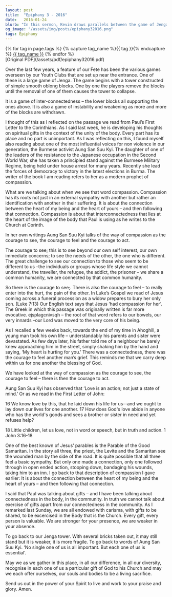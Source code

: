 ```yaml
---
layout: post
title:  "Epiphany 3 - 2016"
date:   2016-01-24
blurb: "In this sermon, Kevin draws parallels between the game of Jenga and the interconnectedness of the Church community. He discusses the importance of compassion, courage, and action, using the example of Aung San Suu Kyi and the Parable of the Good Samaritan. Kevin emphasizes that every person and their gifts are valuable to the Church, and that the community is stronger with everyone's presence."
og_image: "/assets/img/posts/epiphany32016.png"
tags: Epiphany
---    
```

<div class="tag-pills">
  {% for tag in page.tags %}
    {% capture tag_name %}{{ tag }}{% endcapture %}
    <a href="{{ site.baseurl }}/tag/{{ tag_name | slugify }}" class="tag-pill">{{ tag_name }}</a>
  {% endfor %}
</div>
[Original PDF](/assets/pdf/epiphany32016.pdf)

Over the last few years, a feature of our Fete has been the various games overseen by our Youth Clubs that are set up near the entrance. One of these is a large game of Jenga. The game begins with a tower constructed of simple smooth oblong blocks. One by one the players remove the blocks until the removal of one of them causes the tower to collapse.

It is a game of inter-connectedness – the lower blocks all supporting the ones above. It is also a game of instability and weakening as more and more of the blocks are withdrawn.

I thought of this as I reflected on the passage we read from Paul’s First Letter to the Corinthians. As I said last week, he is developing his thoughts on spiritual gifts in the context of the unity of the body. Every part has its place and no part is unimportant. As I was reflecting on this, I found myself also reading about one of the most influential voices for non violence in our generation, the Burmese activist Aung San Suu Kyi. The daughter of one of the leaders of the resistance to the Japanese occupation in the Second World War, she has taken a principled stand against the Burmese Military Regime, being held under house arrest for many years. Recently she lead the forces of democracy to victory in the latest elections in Burma. The writer of the book I am reading refers to her as a modern prophet of compassion.

What are we talking about when we see that word compassion. Compassion has its roots not just in an external sympathy with another but rather an identification with another in their suffering. It is about the connection between the heart of my being and the heart of yours – and then following that connection. Compassion is about that interconnectedness that lies at the heart of the image of the body that Paul is using as he writes to the Church at Corinth.

In her own writings Aung San Suu Kyi talks of the way of compassion as the courage to see, the courage to feel and the courage to act.

The courage to see; this is to see beyond our own self interest, our own immediate concerns; to see the needs of the other, the one who is different. The great challenge to see our connection to those who seem to be different to us –the individuals or groups whose life style we cannot understand, the traveller, the refugee, the addict, the prisoner – we share a common humanity, we are connected by that common humanity.

So there is the courage to see;. There is also the courage to feel – to really enter into the hurt, the pain of the other. In Luke’s Gospel we read of Jesus coming across a funeral procession as a widow prepares to bury her only son. (Luke 7:13) Our English text says that Jesus ‘had compassion for her’. The Greek in which this passage was originally written is far more evocative. ejsplagcnivsqh – the root of that word refers to our bowels, our very innards –our Lord was moved to the very core of his being.

As I recalled a few weeks back, towards the end of my time in Ahoghill, a young man took his own life – understandably his parents and sister were devastated. As few days later, his father told me of a neighbour he barely knew approaching him in the street, simply shaking him by the hand and saying, ‘My heart is hurting for you.’ There was a connectedness, there was the courage to feel another man’s grief. This reminds me that we carry deep within us for one another the blessing of God.

We have looked at the way of compassion as the courage to see, the courage to feel – there is then the courage to act.

Aung San Suu Kyi has observed that ‘Love is an action; not just a state of mind.’ Or as we read in the First Letter of John:

16 We know love by this, that he laid down his life for us--and we ought to lay down our lives for one another. 17 How does God's love abide in anyone who has the world's goods and sees a brother or sister in need and yet refuses help?

18 Little children, let us love, not in word or speech, but in truth and action. 1 John 3:16-18

One of the best known of Jesus’ parables is the Parable of the Good Samaritan. In the story all three, the priest, the Levite and the Samaritan see the wounded man by the side of the road. It is quite possible that all three feel a basic sympathy. But only one made a connection, only one followed through in open ended action, stooping down, bandaging his wounds, taking him to an inn. I go back to that description of compassion I gave earlier: It is about the connection between the heart of my being and the heart of yours – and then following that connection.

I said that Paul was talking about gifts – and I have been talking about connectedness in the body, in the community. In truth we cannot talk about exercise of gifts apart from our connectedness in the community. As I remarked last Sunday, we are all endowed with carisma, with gifts to be shared, to be excercised in the Body that is the Church. Every gift, every person is valuable. We are stronger for your presence, we are weaker in your absence.

To go back to our Jenga tower. With several bricks taken out, it may still stand but it is weaker, it is more fragile. To go back to words of Aung San Suu Kyi. ‘No single one of us is all important. But each one of us is essential’.

May we as we gather in this place, in all our difference, in all our diversity, recognise in each one of us a particular gift of God to his Church and may we each offer ourselves, our souls and bodies to be a living sacrifice.

Send us out in the power of your Spirit to live and work to your praise and glory. Amen.
